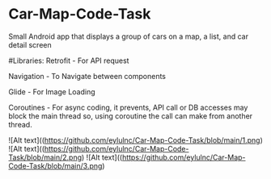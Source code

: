# Car-Map-Code-Task

Small Android app that displays a group of cars on a map, a list, and car detail screen

#Libraries:
Retrofit - For API request

Navigation - To Navigate between components

Glide - For Image Loading

Coroutines - For async coding, it prevents, API call or DB accesses may block the main thread so, using coroutine the call can make from another thread.

![Alt text]((https://github.com/eylulnc/Car-Map-Code-Task/blob/main/1.png) 
![Alt text]((https://github.com/eylulnc/Car-Map-Code-Task/blob/main/2.png)
![Alt text]((https://github.com/eylulnc/Car-Map-Code-Task/blob/main/3.png)

